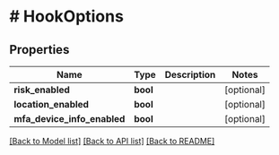 # # HookOptions

## Properties

Name | Type | Description | Notes
------------ | ------------- | ------------- | -------------
**risk_enabled** | **bool** |  | [optional]
**location_enabled** | **bool** |  | [optional]
**mfa_device_info_enabled** | **bool** |  | [optional]

[[Back to Model list]](../../README.md#models) [[Back to API list]](../../README.md#endpoints) [[Back to README]](../../README.md)
